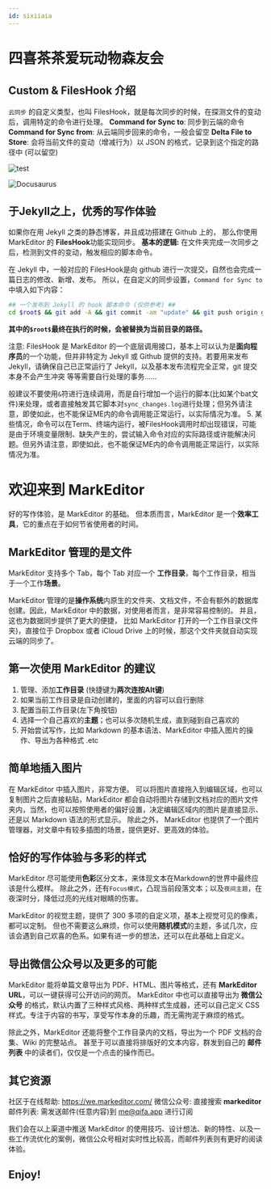 ```yaml
---
id: sixiiaia
---
```

# 四喜茶茶爱玩动物森友会

## Custom & FilesHook 介绍
`云同步` 的自定义类型，也叫 FilesHook，就是每次同步的时候，在探测文件的变动后，调用特定的命令进行处理。
**Command for Sync to**: 同步到云端的命令
**Command for Sync from**: 从云端同步回来的命令，一般会留空
**Delta File to Store**: 会将当前文件的变动（增减行为）以 JSON 的格式，记录到这个指定的路径中 (可以留空)

![test](/img/image-4.png)

![Docusaurus](/img/docusaurus.png)



## 于Jekyll之上，优秀的写作体验
如果你在用 Jekyll 之类的静态博客，并且成功搭建在 Github 上的， 那么你使用 MarkEditor 的 **FilesHook**功能实现同步。
**基本的逻辑:** 在文件夹完成一次同步之后，检测到文件的变动，触发相应的脚本命令。

在 Jekyll 中，一般对应的 FilesHook是向 github 进行一次提交，自然也会完成一篇日志的修改、新增、发布。
所以，在自定义的同步设置，`Command for Sync to` 中填入如下内容：
```sh
## 一个发布到 Jekyll 的 hook 脚本命令 (仅供参考) ## 
cd $root$ && git add -A && git commit -am "update" && git push origin gh-pages
```
**其中的`$root$`最终在执行的时候，会被替换为当前目录的路径。**

注意: FilesHook 是 MarkEditor 的一个底层调用接口，基本上可以认为是**面向程序员**的一个功能，但并非特定为 Jekyll 或 Github 提供的支持。若要用来发布 Jekyll，请确保自己已正常运行了 Jekyll，以及基本发布流程完全正常，git 提交本身不会产生冲突 等等需要自行处理的事务…… 

般建议不要使用`&`符进行连续调用，而是自行增加一个运行的脚本(比如某个bat文件)来处理，或者直接触发其它脚本对`sync_changes.log`进行处理；但另外请注意，即使如此，也不能保证ME内的命令调用能正常运行，以实际情况为准。
5. 某些情况，命令可以在Term、终端内运行，被FilesHook调用时却出现错误，可能是由于环境变量限制、缺失产生的，尝试输入命令对应的实际路径或许能解决问题。但另外请注意，即使如此，也不能保证ME内的命令调用能正常运行，以实际情况为准。


# 欢迎来到 MarkEditor
好的写作体验，是 MarkEditor 的基础。
但本质而言，MarkEditor 是一个**效率工具**，它的重点在于如何节省使用者的时间。

## MarkEditor 管理的是文件
MarkEditor 支持多个 Tab，每个 Tab 对应一个 **工作目录**，每个工作目录，相当于一个工作**场景**。

MarkEditor 管理的是**操作系统**内原生的文件夹、文档文件，不会有额外的数据库创建。因此，MarkEditor 中的数据，对使用者而言，是非常容易控制的。
并且，这也为数据同步提供了更大的便捷， 比如 MarkEditor 打开的一个工作目录(文件夹)，直接位于 Dropbox 或者 iCloud Drive 上的时候，那这个文件夹就自动实现云端的同步了。

## 第一次使用 MarkEditor 的建议
1. 管理、添加**工作目录** (快捷键为**两次连按Alt键**)
2. 如果当前工作目录是自动创建的，里面的内容可以自行删除
3. 配置当前工作目录(左下角按钮)
4. 选择一个自己喜欢的**主题**；也可以多次随机生成，直到碰到自己喜欢的
5. 开始尝试写作，比如 Markdown 的基本语法、MarkEditor 中插入图片的操作、导出为各种格式 .etc

## 简单地插入图片
在 MarkEditor 中插入图片，非常方便。
可以将图片直接拖入到编辑区域，也可以复制图片之后直接粘贴，MarkEditor 都会自动将图片存储到文档对应的图片文件夹内，当然，也可以按照使用者的偏好设置，决定编辑区域内的图片是直接显示、还是以 Markdown 语法的形式显示。
除此之外， MarkEditor 也提供了一个图片管理器，对文章中有较多插图的场景，提供更好、更高效的体验。

## 恰好的写作体验与多彩的样式
MarkEditor 尽可能使用**色彩**区分文本，来体现文本在Markdown的世界中最终应该是什么模样。
除此之外，还有`Focus模式`，凸现当前段落文本；以及`夜间主题`，在夜深时分，降低过亮的光线对眼睛的伤害。

MarkEditor 的视觉主题，提供了 300 多项的自定义项，基本上视觉可见的像素，都可以定制。
但也不需要这么麻烦，你可以使用**随机模式**的主题，多试几次，应该会遇到自己欢喜的色系。如果有进一步的想法，还可以在此基础上自定义。

## 导出微信公众号以及更多的可能
MarkEditor 能将单篇文章导出为 PDF、HTML、图片等格式，还有 **MarkEditor URL**，可以一键获得可公开访问的网页。
MarkEditor 中也可以直接导出为 **微信公众号** 的格式，默认内置了三种样式风格、两种样式生成器，还可以自己定义 CSS 样式。专注于内容的书写，享受写作本身的乐趣，而无需拘泥于麻烦的格式。

除此之外，MarkEditor 还能将整个工作目录内的文档，导出为一个 PDF 文档的合集、Wiki 的完整站点。
甚至于可以直接将排版好的文本内容，群发到自己的 **邮件列表** 中的读者们，仅仅是一个点击的操作而已。

## 其它资源
社区于在线帮助: <https://we.markeditor.com/>
微信公众号: 直接搜索 **markeditor**
邮件列表:  需发送邮件(任意内容)到 <me@qifa.app> 进行订阅

我们会在以上渠道中推送 MarkEditor 的使用技巧、设计想法、新的特性、以及一些工作流优化的案例，微信公众号相对实时性比较高，而邮件列表则有更好的阅读体验。

## Enjoy!

